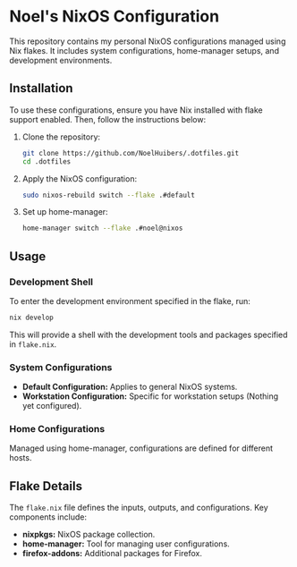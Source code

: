 # Noel's NixOS Configuration

This repository contains my personal NixOS configurations managed using Nix flakes. It includes system configurations, home-manager setups, and development environments.

## Installation

To use these configurations, ensure you have Nix installed with flake support enabled. Then, follow the instructions below:

1. Clone the repository:

   ```sh
   git clone https://github.com/NoelHuibers/.dotfiles.git
   cd .dotfiles
   ```

2. Apply the NixOS configuration:

   ```sh
   sudo nixos-rebuild switch --flake .#default
   ```

3. Set up home-manager:
   ```sh
   home-manager switch --flake .#noel@nixos
   ```

## Usage

### Development Shell

To enter the development environment specified in the flake, run:

```sh
nix develop
```

This will provide a shell with the development tools and packages specified in `flake.nix`.

### System Configurations

- **Default Configuration:** Applies to general NixOS systems.
- **Workstation Configuration:** Specific for workstation setups (Nothing yet configured).

### Home Configurations

Managed using home-manager, configurations are defined for different hosts.

## Flake Details

The `flake.nix` file defines the inputs, outputs, and configurations. Key components include:

- **nixpkgs:** NixOS package collection.
- **home-manager:** Tool for managing user configurations.
- **firefox-addons:** Additional packages for Firefox.
